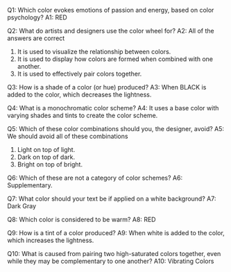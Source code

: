 Q1: Which color evokes emotions of passion and energy, based on color psychology?
A1: RED

Q2: What do artists and designers use the color wheel for?
A2: All of the answers are correct

1. It is used to visualize the relationship between colors.
2. It is used to display how colors are formed when combined with one another.
3. It is used to effectively pair colors together.

Q3: How is a shade of a color (or hue) produced?
A3: When BLACK is added to the color, which decreases the lightness.

Q4: What is a monochromatic color scheme?
A4: It uses a base color with varying shades and tints to create the color scheme.

Q5: Which of these color combinations should you, the designer, avoid?
A5: We should avoid all of these combinations

1. Light on top of light.
2. Dark on top of dark.
3. Bright on top of bright.

Q6: Which of these are not a category of color schemes?
A6: Supplementary.

Q7: What color should your text be if applied on a white background?
A7: Dark Gray

Q8: Which color is considered to be warm?
A8: RED

Q9: How is a tint of a color produced?
A9: When white is added to the color, which increases the lightness.

Q10: What is caused from pairing two high-saturated colors together, even while they may be complementary to one another?
A10: Vibrating Colors
